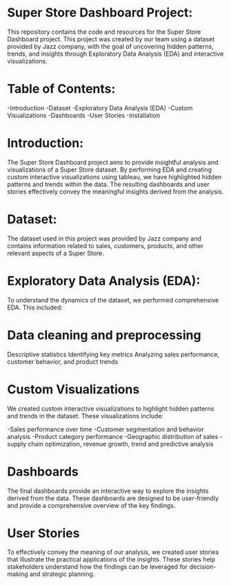# Super Store Dashboard Project:
This repository contains the code and resources for the Super Store Dashboard project. This project was created by our team using a dataset provided by Jazz company, with the goal of uncovering hidden patterns, trends, and insights through Exploratory Data Analysis (EDA) and interactive visualizations.

# Table of Contents:
-Introduction
-Dataset
-Exploratory Data Analysis (EDA)
-Custom Visualizations
-Dashboards
-User Stories
-Installation

# Introduction:
The Super Store Dashboard project aims to provide insightful analysis and visualizations of a Super Store dataset. By performing EDA and creating custom interactive visualizations using tableau, we have highlighted hidden patterns and trends within the data. The resulting dashboards and user stories effectively convey the meaningful insights derived from the analysis.

# Dataset:
The dataset used in this project was provided by Jazz company and contains information related to sales, customers, products, and other relevant aspects of a Super Store.

# Exploratory Data Analysis (EDA):
To understand the dynamics of the dataset, we performed comprehensive EDA. This included:

# Data cleaning and preprocessing
Descriptive statistics
Identifying key metrics
Analyzing sales performance, customer behavior, and product trends

# Custom Visualizations
We created custom interactive visualizations to highlight hidden patterns and trends in the dataset. These visualizations include:

-Sales performance over time
-Customer segmentation and behavior analysis
-Product category performance
-Geographic distribution of sales
-supply chain optimization, revenue growth, trend and predictive analysis


# Dashboards
The final dashboards provide an interactive way to explore the insights derived from the data. These dashboards are designed to be user-friendly and provide a comprehensive overview of the key findings.

# User Stories
To effectively convey the meaning of our analysis, we created user stories that illustrate the practical applications of the insights. These stories help stakeholders understand how the findings can be leveraged for decision-making and strategic planning.
